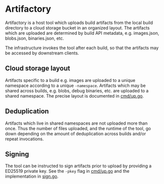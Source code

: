 # Artifactory

Artifactory is a host tool which uploads build artifacts from the local build
directory to a cloud storage bucket in an organized layout. The artifacts which
are uploaded are determined by build API metadata, e.g. images.json, blobs.json,
binaries.json, etc.

The infrastructure invokes the tool after each build, so that the artifacts may
be accessed by downstream clients.

## Cloud storage layout

Artifacts specific to a build e.g. images are uploaded to a unique namespace
according to a unique `-namespace`. Artifacts which may be shared across builds,
e.g. blobs, debug binaries, etc. are uploaded to a shared namespace. The precise
layout is documented in [cmd/up.go](cmd/up.go).

## Deduplication

Artifacts which live in shared namespaces are not uploaded more than once. Thus
the number of files uploaded, and the runtime of the tool, go down depending on
the amount of deduplication across builds and/or repeat invocations.

## Signing

The tool can be instructed to sign artifacts prior to upload by providing a
ED25519 private key. See the `-pkey` flag in [cmd/up.go](cmd/up.go)
and the implementation in [sign.go](sign.go).
